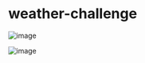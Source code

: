 # weather-challenge

![image](https://user-images.githubusercontent.com/116052273/216103905-07eef52f-a436-4efb-b08f-c952113e4da4.png)


![image](https://user-images.githubusercontent.com/116052273/216104071-f1608c74-0974-4396-a6cd-e35f8a46bb5c.png)
